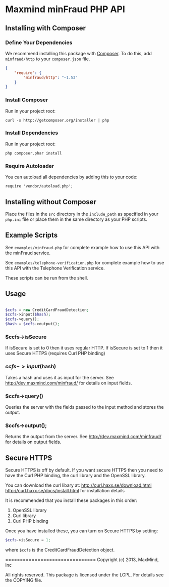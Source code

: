 # Maxmind minFraud PHP API #

## Installing with Composer ##

### Define Your Dependencies ###

We recommend installing this package with [Composer](http://getcomposer.org/).
To do this, add ```minfraud/http``` to your ```composer.json``` file.

```json
{
    "require": {
        "minfraud/http": "~1.53"
    }
}
```

### Install Composer ###

Run in your project root:

```
curl -s http://getcomposer.org/installer | php
```

### Install Dependencies ###

Run in your project root:

```
php composer.phar install
```

### Require Autoloader ###

You can autoload all dependencies by adding this to your code:
```
require 'vendor/autoload.php';
```

## Installing without Composer ##

Place the files in the `src` directory in the `include_path` as specified in
your `php.ini` file or place them in the same directory as your PHP scripts.

## Example Scripts ##

See `examples/minfraud.php` for complete example how to use this API with the
minFraud service.

See `examples/telephone-verification.php` for complete example how to use
this API with the Telephone Verification service.

These scripts can be run from the shell.

## Usage ##

```php

$ccfs = new CreditCardFraudDetection;
$ccfs->input($hash);
$ccfs->query();
$hash = $ccfs->output();

```
### $ccfs->isSecure ###

If isSecure is set to 0 then it uses regular HTTP. If isSecure is set to 1
then it uses Secure HTTPS (requires Curl PHP binding)

### $ccfs->input($hash) ###

Takes a hash and uses it as input for the server. See
http://dev.maxmind.com/minfraud/ for details on input fields.

### $ccfs->query() ###
  Queries the server with the fields passed to the input method
  and stores the output.

### $ccfs->output();

Returns the output from the server. See http://dev.maxmind.com/minfraud/
for details on output fields.

## Secure HTTPS ##

Secure HTTPS is off by default. If you want secure HTTPS then you need to have
the Curl PHP binding, the curl library and the OpenSSL library.

You can download the curl libary at:
http://curl.haxx.se/download.html
http://curl.haxx.se/docs/install.html for installation details

It is recommended that you install these packages in this order:

1. OpenSSL library
2. Curl library
3. Curl PHP binding

Once you have installed these, you can turn on Secure HTTPS by setting:

```php
$ccfs->isSecure = 1;
```
where `$ccfs` is the CreditCardFraudDetection object.

===============================
Copyright (c) 2013, MaxMind, Inc

All rights reserved.  This package is licensed under the LGPL.  For details
see the COPYING file.
